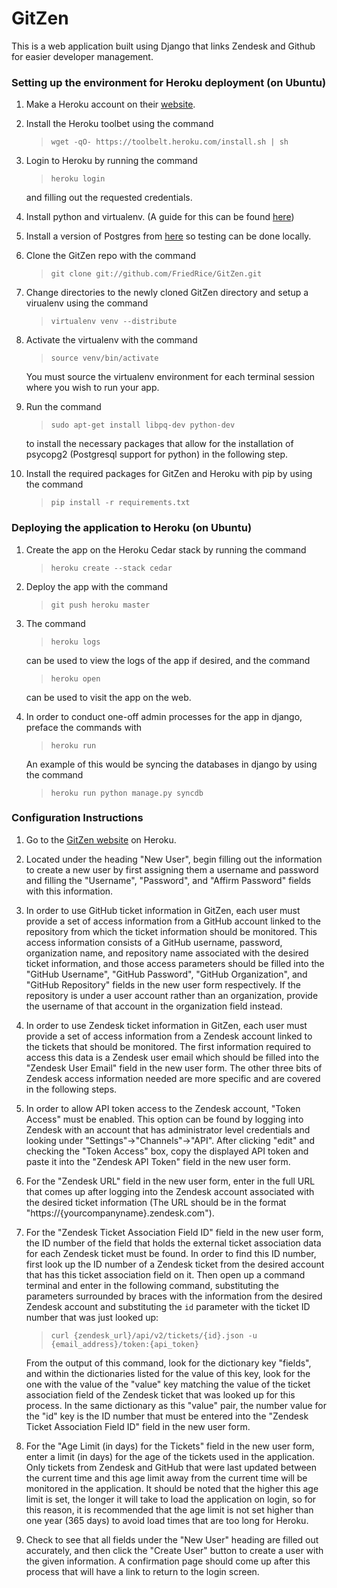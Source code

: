 # GitZen

This is a web application built using Django that links Zendesk and Github for
easier developer management.

### Setting up the environment for Heroku deployment (on Ubuntu)

1. Make a Heroku account on their [website](http://www.heroku.com/).

2. Install the Heroku toolbet using the command
	>`wget -qO- https://toolbelt.heroku.com/install.sh | sh`

3. Login to Heroku by running the command
	>`heroku login`

	and filling out the requested credentials.

4. Install python and virtualenv. (A guide for this can be found
[here](http://docs.python-guide.org/en/latest/starting/install/linux/))

5. Install a version of Postgres from
[here](http://www.postgresql.org/download/) so testing can be done locally.

6. Clone the GitZen repo with the command
	>`git clone git://github.com/FriedRice/GitZen.git`

7. Change directories to the newly cloned GitZen directory and setup a virualenv
using the command
	>`virtualenv venv --distribute`

8. Activate the virtualenv with the command
	>`source venv/bin/activate`  
		
	You must source the virtualenv environment for each terminal session where
you wish to run your app.

9. Run the command
	>`sudo apt-get install libpq-dev python-dev`

	to install the necessary packages that allow for the installation of
psycopg2 (Postgresql support for python) in the following step.

10. Install the required packages for GitZen and Heroku with pip by using the
command
	>`pip install -r requirements.txt` 

### Deploying the application to Heroku (on Ubuntu)

1. Create the app on the Heroku Cedar stack by running the command
	>`heroku create --stack cedar`

2. Deploy the app with the command
	>`git push heroku master`

3. The command
	>`heroku logs`

	can be used to view the logs of the app if desired, and the command
	>`heroku open`

	can be used to visit the app on the web.

4. In order to conduct one-off admin processes for the app in django, preface
the commands with
	>`heroku run`

	An example of this would be syncing the databases in django by using the
command
	>`heroku run python manage.py syncdb`

### Configuration Instructions

1. Go to the [GitZen website](http://gitzen.herokuapp.com) on Heroku.

2. Located under the heading "New User", begin filling out the information to
create a new user by first assigning them a username and password and filling
the "Username", "Password", and "Affirm Password" fields with this information.

3. In order to use GitHub ticket information in GitZen, each user must provide a
set of access information from a GitHub account linked to the repository from
which the ticket information should be monitored. This access information
consists of a GitHub username, password, organization name, and repository name
associated with the desired ticket information, and those access parameters
should be filled into the "GitHub Username", "GitHub Password", "GitHub
Organization", and "GitHub Repository" fields in the new user form respectively.
If the repository is under a user account rather than an organization, provide
the username of that account in the organization field instead.

4. In order to use Zendesk ticket information in GitZen, each user must provide
a set of access information from a Zendesk account linked to the tickets that
should be monitored. The first information required to access this data is a
Zendesk user email which should be filled into the "Zendesk User Email" field in
the new user form. The other three bits of Zendesk access information needed are
more specific and are covered in the following steps.

5. In order to allow API token access to the Zendesk account, "Token Access"
must be enabled. This option can be found by logging into Zendesk with an
account that has administrator level credentials and looking under
"Settings"->"Channels"->"API". After clicking "edit" and checking the "Token
Access" box, copy the displayed API token and paste it into the "Zendesk API
Token" field in the new user form.

6. For the "Zendesk URL" field in the new user form, enter in the full URL that
comes up after logging into the Zendesk account associated with the desired
ticket information (The URL should be in the format
"https://\{yourcompanyname\}.zendesk.com").

7. For the "Zendesk Ticket Association Field ID" field in the new user form, the
ID number of the field that holds the external ticket association data for each
Zendesk ticket must be found. In order to find this ID number, first look up the
ID number of a Zendesk ticket from the desired account that has this ticket
association field on it. Then open up a command terminal and enter in the
following command, substituting the parameters surrounded by braces with the
information from the desired Zendesk account and substituting the `id` parameter
with the ticket ID number that was just looked up:
	>`curl {zendesk_url}/api/v2/tickets/{id}.json -u
	>{email_address}/token:{api_token}`

	From the output of this command, look for the dictionary key "fields", and
within the dictionaries listed for the value of this key, look for the one with
the value of the "value" key matching the value of the ticket association field
of the Zendesk ticket that was looked up for this process. In the same
dictionary as this "value" pair, the number value for the "id" key is the ID
number that must be entered into the "Zendesk Ticket Association Field ID" field
in the new user form.

8. For the "Age Limit (in days) for the Tickets" field in the new user form,
enter a limit (in days) for the age of the tickets used in the application.
Only tickets from Zendesk and GitHub that were last updated between the current
time and this age limit away from the current time will be monitored in the
application. It should be noted that the higher this age limit is set, the
longer it will take to load the application on login, so for this reason, it is
recommended that the age limit is not set higher than one year (365 days) to
avoid load times that are too long for Heroku. 

9. Check to see that all fields under the "New User" heading are filled out
accurately, and then click the "Create User" button to create a user with the
given information. A confirmation page should come up after this process that
will have a link to return to the login screen.

